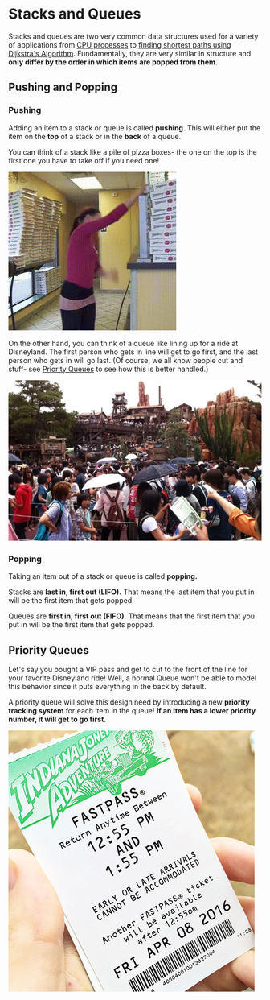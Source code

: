 # Stacks and Queues

Stacks and queues are two very common data structures used for a variety of applications from [CPU processes](https://www.tutorialspoint.com/operating_system/os_processes.htm) to [finding shortest paths using Dijkstra's Algorithm](../../algorithms/shortest-paths/dijkstras-algorithm.md). Fundamentally, they are very similar in structure and **only differ by the order in which items are popped from them**.

## Pushing and Popping

### Pushing

Adding an item to a stack or queue is called **pushing**. This will either put the item on the **top** of a stack or in the **back** of a queue.

You can think of a stack like a pile of pizza boxes- the one on the top is the first one you have to take off if you need one!

![](../../.gitbook/assets/image%20%283%29.png)

On the other hand, you can think of a queue like lining up for a ride at Disneyland. The first person who gets in line will get to go first, and the last person who gets in will go last. \(Of course, we all know people cut and stuff- see [Priority Queues](stacks-and-queues.md#priority-queues) to see how this is better handled.\)

![those lines tho](../../.gitbook/assets/image%20%281%29.png)

### Popping

Taking an item out of a stack or queue is called **popping.**

Stacks are **last in, first out \(LIFO\).** That means the last item that you put in will be the first item that gets popped.

Queues are **first in, first out \(FIFO\).** That means that the first item that you put in will be the first item that gets popped.

## Priority Queues

Let's say you bought a VIP pass and get to cut to the front of the line for your favorite Disneyland ride! Well, a normal Queue won't be able to model this behavior since it puts everything in the back by default.

A priority queue will solve this design need by introducing a new **priority** **tracking system** for each item in the queue! **If an item has a lower priority number, it will get to go first.** 

![gotta grab those fastpasses yEEt &#x1F39F;](../../.gitbook/assets/image%20%2838%29.png)


